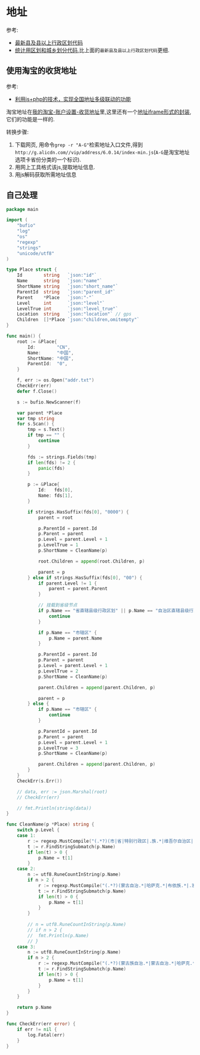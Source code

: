 # 地址

 参考:
 - [最新县及县以上行政区划代码](http://www.stats.gov.cn/tjsj/tjbz/xzqhdm/)
 - [统计用区划和城乡划分代码](http://www.stats.gov.cn/tjsj/tjbz/tjyqhdmhcxhfdm/),比上面的`最新县及县以上行政区划代码`更细.

## 使用淘宝的收货地址
参考:
- [利用js+php的技术，实现全国地址多级联动的功能](http://blog.csdn.net/qingxinyeren/article/details/51531216)

淘宝地址在[我的淘宝-账户设置-收货地址](https://member1.taobao.com/member/fresh/deliver_address.htm)里,这里还有一个[地址iframe形式的封装](http://member1.taobao.com/member/fresh/deliver_address_frame.htm),它们的功能是一样的.

转换步骤:
1. 下载网页, 用命令`grep -r "A-G"`检索地址入口文件,得到`http://g.alicdn.com//vip/address/6.0.14/index-min.js`(`A-G`是淘宝地址选项卡省份分类的一个标识).
1. 用网上工具格式该js,提取地址信息.
1. 用js解码获取所需地址信息

## 自己处理
```go
package main

import (
	"bufio"
	"log"
	"os"
	"regexp"
	"strings"
	"unicode/utf8"
)

type Place struct {
	Id        string   `json:"id"`
	Name      string   `json:"name"`
	ShortName string   `json:"short_name"`
	ParentId  string   `json:"parent_id"`
	Parent    *Place   `json:"-"`
	Level     int      `json:"level"`
	LevelTrue int      `json:"level_true"`
	Location  string   `json:"location"` // gps
	Children  []*Place `json:"children,omitempty"`
}

func main() {
	root := &Place{
		Id:        "CN",
		Name:      "中国",
		ShortName: "中国",
		ParentId:  "0",
	}

	f, err := os.Open("addr.txt")
	CheckErr(err)
	defer f.Close()

	s := bufio.NewScanner(f)

	var parent *Place
	var tmp string
	for s.Scan() {
		tmp = s.Text()
		if tmp == "" {
			continue
		}

		fds := strings.Fields(tmp)
		if len(fds) != 2 {
			panic(fds)
		}

		p := &Place{
			Id:   fds[0],
			Name: fds[1],
		}

		if strings.HasSuffix(fds[0], "0000") {
			parent = root

			p.ParentId = parent.Id
			p.Parent = parent
			p.Level = parent.Level + 1
			p.LevelTrue = 1
			p.ShortName = CleanName(p)

			root.Children = append(root.Children, p)

			parent = p
		} else if strings.HasSuffix(fds[0], "00") {
			if parent.Level != 1 {
				parent = parent.Parent
			}

			// 挂载到省级节点
			if p.Name == "省直辖县级行政区划" || p.Name == "自治区直辖县级行政区划" || p.Name == "县" {
				continue
			}

			if p.Name == "市辖区" {
				p.Name = parent.Name
			}

			p.ParentId = parent.Id
			p.Parent = parent
			p.Level = parent.Level + 1
			p.LevelTrue = 2
			p.ShortName = CleanName(p)

			parent.Children = append(parent.Children, p)

			parent = p
		} else {
			if p.Name == "市辖区" {
				continue
			}

			p.ParentId = parent.Id
			p.Parent = parent
			p.Level = parent.Level + 1
			p.LevelTrue = 3
			p.ShortName = CleanName(p)

			parent.Children = append(parent.Children, p)
		}
	}
	CheckErr(s.Err())

	// data, err := json.Marshal(root)
	// CheckErr(err)

	// fmt.Println(string(data))
}

func CleanName(p *Place) string {
	switch p.Level {
	case 1:
		r := regexp.MustCompile("(.*?)(市|省|特别行政区|.族.*|维吾尔自治区|自治区)$")
		t := r.FindStringSubmatch(p.Name)
		if len(t) > 0 {
			p.Name = t[1]
		}
	case 2:
		n := utf8.RuneCountInString(p.Name)
		if n > 2 {
			r := regexp.MustCompile("(.*?)(蒙古自治.*|哈萨克.*|布依族.*|.家族.*|.族.*|自治州|市|地区|县|盟|林区)$")
			t := r.FindStringSubmatch(p.Name)
			if len(t) > 0 {
				p.Name = t[1]
			}
        }
        
        // n = utf8.RuneCountInString(p.Name)
		// if n > 2 {
		// 	fmt.Println(p.Name)
		// }
	case 3:
		n := utf8.RuneCountInString(p.Name)
		if n > 2 {
			r := regexp.MustCompile("(.*?)(蒙古族自治.*|蒙古自治.*|哈萨克.*|达斡尔族.*|塔吉克.*|锡伯.*|.族.*|市|新区|区|自治旗|旗|县)$")
			t := r.FindStringSubmatch(p.Name)
			if len(t) > 0 {
				p.Name = t[1]
			}
		}
	}

	return p.Name
}

func CheckErr(err error) {
	if err != nil {
		log.Fatal(err)
	}
}
```